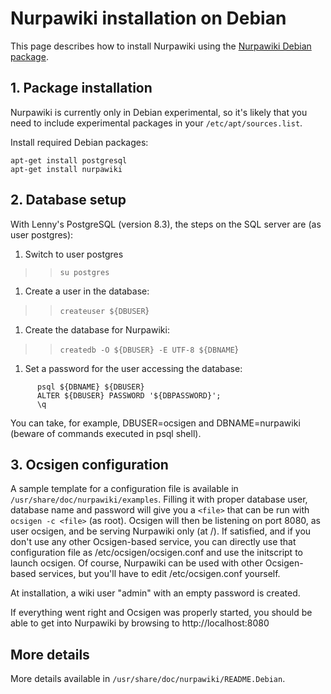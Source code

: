 # Nurpawiki installation on Debian #

This page describes how to install Nurpawiki using the [Nurpawiki Debian package](http://packages.debian.org/experimental/nurpawiki).


## 1. Package installation ##
Nurpawiki is currently only in Debian experimental, so it's likely that you need to include experimental packages in your `/etc/apt/sources.list`.

Install required Debian packages:

```
apt-get install postgresql
apt-get install nurpawiki
```

## 2. Database setup ##
With Lenny's PostgreSQL (version 8.3), the steps on the SQL server are (as user postgres):

  1. Switch to user postgres
> > `su postgres`
  1. Create a user in the database:
> > `createuser ${DBUSER`}
  1. Create the database for Nurpawiki:
> > `createdb -O ${DBUSER} -E UTF-8 ${DBNAME`}
  1. Set a password for the user accessing the database:
```
      psql ${DBNAME} ${DBUSER}
      ALTER ${DBUSER} PASSWORD '${DBPASSWORD}';
      \q
```

You can take, for example, DBUSER=ocsigen and DBNAME=nurpawiki (beware of commands executed in psql shell).

## 3. Ocsigen configuration ##
A sample template for a configuration file is available in `/usr/share/doc/nurpawiki/examples`. Filling it with proper database user, database name and password will give you a `<file>` that can be run with `ocsigen -c <file>` (as root). Ocsigen will then be listening on port 8080, as user ocsigen, and be serving Nurpawiki only (at /). If satisfied, and if you don't use any other Ocsigen-based service, you can directly use that configuration file as /etc/ocsigen/ocsigen.conf and use the initscript to launch ocsigen. Of course, Nurpawiki can be used with other Ocsigen-based services, but you'll have to edit /etc/ocsigen.conf yourself.

At installation, a wiki user "admin" with an empty password is created.

If everything went right and Ocsigen was properly started, you should be able to get into Nurpawiki by browsing to http://localhost:8080

## More details ##
More details available in `/usr/share/doc/nurpawiki/README.Debian`.